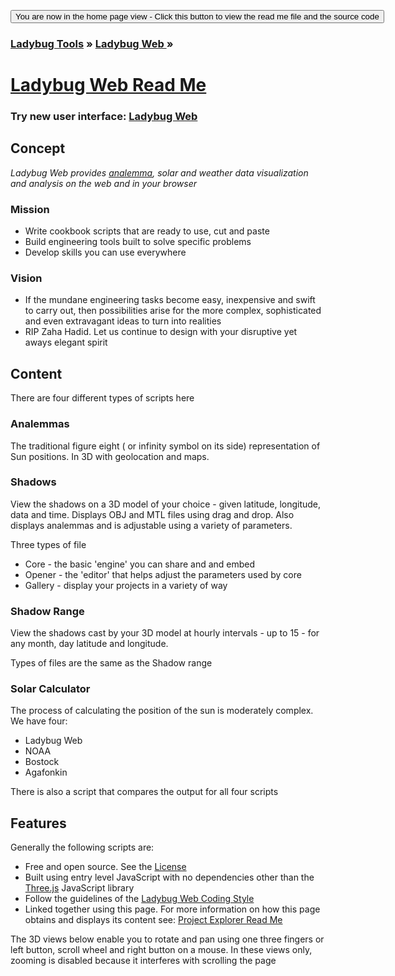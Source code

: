<span style=display:none; >[You are now in a GitHub source code view - click this link to view the home page]( https://ladybug-tools.github.io/ladybug-web/ "View file as a web page." ) </span>
<div><input type=button onclick=window.location.href='https://github.com/ladybug-tools/ladybug-web/';
value='You are now in the home page view - Click this button to view the read me file and the source code' ></div>

### [Ladybug Tools]( https://ladybug-tools.github.io/ ) » [Ladybug Web ]( https://ladybug-tools.github.io/ladybug-web/ ) »

[Ladybug Web Read Me]( https://ladybug-tools.github.io/ladybug-web/ladybug-web-via-github-api-r2.html )
===

### Try new user interface: [ Ladybug Web ]( tootoo4-all-in-one-ladybug-web.html )
<!--
_Scroll down a bit to have look/see first!_
-->

## Concept

_Ladybug Web provides [analemma]( https://en.wikipedia.org/wiki/Analemma ), solar and weather data visualization and analysis on the web and in your browser_


### Mission

<!-- * Fabricate free, fast, fun fantasies -->
* Write cookbook scripts that are ready to use, cut and paste
* Build engineering tools built to solve specific problems
* Develop skills you can use everywhere

### Vision

* If the mundane engineering tasks become easy, inexpensive and swift to carry out,
then possibilities arise for the more complex, sophisticated and even extravagant ideas to turn into realities
* RIP Zaha Hadid. Let us continue to design with your disruptive yet aways elegant spirit

## Content

There are four different types of scripts here

### Analemmas

The traditional figure eight ( or infinity symbol on its side) representation of Sun positions. In 3D with geolocation and maps.


### Shadows

View the shadows on a 3D model of your choice - given latitude, longitude, data and time. Displays OBJ and MTL files using drag and drop.
Also displays analemmas and is adjustable using a variety of parameters.

Three types of file

* Core - the basic 'engine' you can share and and embed
* Opener - the 'editor' that helps adjust the parameters used by core
* Gallery - display your projects in a variety of way


### Shadow Range

View the shadows cast by your 3D model at hourly intervals - up to 15 - for any month, day latitude and longitude.

Types of files are the same as the Shadow range


### Solar Calculator

The process of calculating the position of the sun is moderately complex. We have four:

* Ladybug Web
* NOAA
* Bostock
* Agafonkin

There is also a script that compares the output for all four scripts


## Features

Generally the following scripts are:

* Free and open source. See the [License]( https://ladybug-tools.github.io/ladybug-web/index.htm#license.md )
* Built using entry level JavaScript with no dependencies other than the [Three.js]( https://threejs.org ) JavaScript library
* Follow the guidelines of the [Ladybug Web Coding Style]( https://ladybug-tools.github.io/ladybug-web/index.html#coding-style.md )
* Linked together using this page. For more information on how this page obtains and displays its content see: [Project Explorer Read Me]( https://ladybug-tools.github.io/ladybug-web/index.html#project-explorer-readme.md )

The 3D views below enable you to rotate and pan using one three fingers or left button, scroll wheel and right button on a mouse.
In these views only, zooming is disabled because it interferes with scrolling the page


